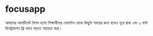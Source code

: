# focusapp
আমাদের আলটিমেট মিশন হলো শিক্ষার্থীদের মোবাইল থেকে কিছুটা সময়ের জন্য হলেও দূরে রাখা এবং ৩ ঘন্টা ডিসট্রাকশন ফ্রি ভাবে পড়তে সহায়তা করা। 
